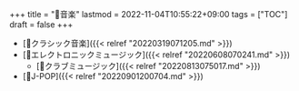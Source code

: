 +++
title = "📂音楽"
lastmod = 2022-11-04T10:55:22+09:00
tags = ["TOC"]
draft = false
+++

-   [📁クラシック音楽]({{< relref "20220319071205.md" >}})
-   [📁エレクトロニックミュージック]({{< relref "20220608070241.md" >}})
    -   [📁クラブミュージック]({{< relref "20220813075017.md" >}})
-   [🔖J-POP]({{< relref "20220901200704.md" >}})
